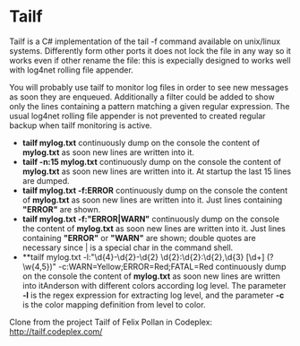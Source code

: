# Tailf

Tailf is a C# implementation of the tail -f command available on unix/linux systems. Differently form other ports it does not lock the file in any way so it works even if other rename the file: this is expecially designed to works well with log4net rolling file appender.

You will probably use tailf to monitor log files in order to see new messages as soon they are enqueued. Additionally a filter could be added to show only the lines containing a pattern matching a given regular expression. The usual log4net rolling file appender is not prevented to created regular backup when tailf monitoring is active.


* **tailf mylog.txt** continuously dump on the console the content of **mylog.txt** as soon new lines are written into it. 
* **tailf -n:15 mylog.txt** continuously dump on the console the content of  **mylog.txt** as soon new lines are written into it. At startup the last 15 lines are dumped. 
* **tailf mylog.txt -f:ERROR** continuously dump on the console the content of **mylog.txt** as soon new lines are written into it. Just lines containing  **"ERROR"** are shown. 
* **tailf mylog.txt -f:"ERROR|WARN"** continuously dump on the console the content of **mylog.txt** as soon new lines are written into it. Just lines containing  **"ERROR"** or **"WARN"** are shown; double quotes are necessary since | is a special char in the command shell.
* **tailf mylog.txt  -l:"\d{4}-\d{2}-\d{2} \d{2}:\d{2}:\d{2},\d{3} \[\d+\] (?<level>\w{4,5})" -c:WARN=Yellow;ERROR=Red;FATAL=Red continuously dump on the console the content of **mylog.txt** as soon new lines are written into itAnderson with different colors according log level. The parameter **-l** is the regex expression for extracting log level, and the parameter **-c** is the color mapping definition from level to color.


Clone from the project Tailf of Felix Pollan in Codeplex:
http://tailf.codeplex.com/
